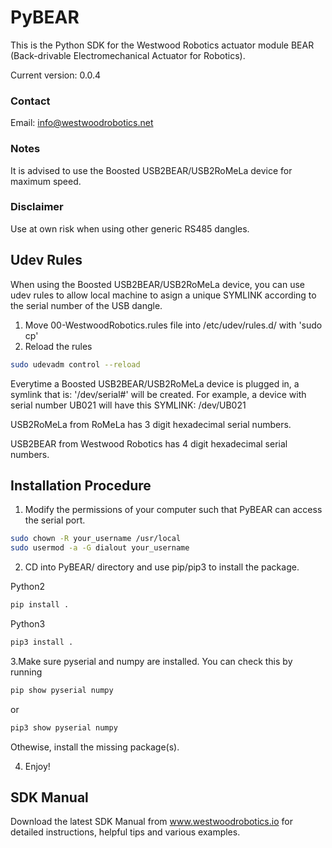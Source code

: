 # PyBEAR
This is the Python SDK for the Westwood Robotics actuator module BEAR (Back-drivable Electromechanical Actuator for Robotics).

Current version: 0.0.4

### Contact
Email: info@westwoodrobotics.net

### Notes
It is advised to use the Boosted USB2BEAR/USB2RoMeLa device for maximum speed.

### Disclaimer
Use at own risk when using other generic RS485 dangles.

###

## Udev Rules
When using the Boosted USB2BEAR/USB2RoMeLa device, you can use udev rules to allow local machine to asign a unique SYMLINK according to the serial number of the USB dangle.
1. Move 00-WestwoodRobotics.rules file into /etc/udev/rules.d/ with 'sudo cp'
2. Reload the rules
```bash
sudo udevadm control --reload
```

Everytime a  Boosted USB2BEAR/USB2RoMeLa device is plugged in, a symlink that is: '/dev/serial#' will be created.
For example, a device with serial number UB021 will have this SYMLINK: /dev/UB021

USB2RoMeLa from RoMeLa has 3 digit hexadecimal serial numbers.

USB2BEAR from Westwood Robotics has 4 digit hexadecimal serial numbers.


## Installation Procedure
1. Modify the permissions of your computer such that PyBEAR can access the serial port.
```bash
sudo chown -R your_username /usr/local
sudo usermod -a -G dialout your_username
```

2. CD into PyBEAR/ directory and use pip/pip3 to install the package.

Python2
```bash
pip install .
```

Python3
```bash
pip3 install .
```
3.Make sure pyserial and numpy are installed. You can check this by running 
```bash
pip show pyserial numpy
```
or 
```bash
pip3 show pyserial numpy
```

Othewise, install the missing package(s).

4. Enjoy!

## SDK Manual
Download the latest SDK Manual from www.westwoodrobotics.io for detailed instructions, helpful tips and various examples.

